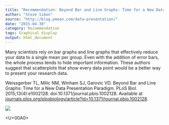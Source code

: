 ```yaml
---
title: "Recommendation: Beyond Bar and Line Graphs: Time for a New Data Presentation Paradigm"
author: "Steve Simon"
source: "http://blog.pmean.com/data-presentation/"
date: "2015-04-30"
category: Recommendation
tags: Graphical display
output: html_document
---
```


Many scientists rely on bar graphs and line graphs that effectively
reduce your data to a single mean per group. Even with the addition of
error bars, the whole process tends to hide important information. These
authors suggest that scatterplots that show every data point would be a
better way to present your research data.

<!---More--->

Weissgerber TL, Milic NM, Winham SJ, Garovic VD. Beyond Bar and Line
Graphs: Time for a New Data Presentation Paradigm. PLoS Biol.
2015;13(4):e1002128. doi:10.1371/journal.pbio.1002128. Available at
[journals.plos.org/plosbiology/article?id=10.1371/journal.pbio.1002128](http://journals.plos.org/plosbiology/article?id=10.1371/journal.pbio.1002128).

![](../../../web/images/15/data-presentation01.png)



<U+00A0>


